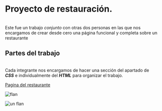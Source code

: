 # Proyecto de restauración.  
\
Este fue un trabajo *conjunto* con otras dos personas en las que nos encargamos de crear desde cero una página funcional y completa sobre un restaurante



## Partes del trabajo
\
Cada integrante nos encargamos de hacer una sección del apartado de **_CSS_** e individualmente del **_HTML_** para organizar el trabajo.

[Pagina del restaurante](Restauración/Index.html)

![flan](https://github.com/user-attachments/assets/1cb469e6-80d9-4031-8d89-5d7eaebc0043)


![un flan](Restauración/img/flan.jpg)
